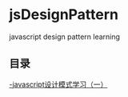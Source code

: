 # jsDesignPattern
javascript design pattern learning

## 目录  
[-javascript设计模式学习（一）](https://github.com/BendMoly/jsDesignPattern/issues/1)